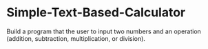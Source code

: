 # Simple-Text-Based-Calculator
Build a program that the user to input two numbers and an operation (addition, subtraction, multiplication, or division).
